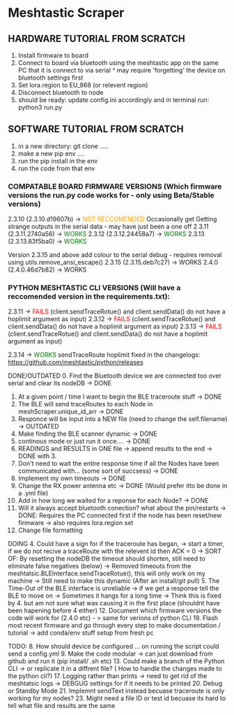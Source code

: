 # Meshtastic Scraper

## HARDWARE TUTORIAL FROM SCRATCH
1. Install firmware to board 
2. Connect to board via bluetooth using the meshtastic app on the same PC that it is connect to via serial
        ^ may require 'forgetting' the device on bluetooth settings first
3. Set lora.region to EU_868 (or relevent region)
4. Disconnect bluetooth to node 
5. should be ready: update config.ini accordingly and in terminal run: python3 run.py


## SOFTWARE TUTORIAL FROM SCRATCH
1. in a new directory: git clone .....
2. make a new pip env ....
3. run the pip install in the env
4. run the code from that env 



### COMPATABLE BOARD FIRMWARE VERSIONS (Which firmware versions the run.py code works for - only using Beta/Stable versions)
2.3.10 (2.3.10.d19607b) -> <span style="color:orange"> NOT RECCOMENDED </span> Occasionally get Getting strange outputs in the serial data - may have just been a one off
2.3.11 (2.3.11.2740a56) -> <span style="color:green"> WORKS </span>
2.3.12 (2.3.12.24458a7) -> <span style="color:green"> WORKS </span> 
2.3.13 (2.3.13.83f5ba0) -> <span style="color:green"> WORKS </span>

Version 2.3.15 and above add colour to the serial debug - requires removal using utils.remove_ansi_escape()
2.3.15 (2.3.15.deb7c27) -> WORKS
2.4.0 (2.4.0.46d7b82) -> WORKS

### PYTHON MESHTASTIC CLI VERSIONS (Will have a reccomended version in the requirements.txt): 
2.3.11 -> <span style="color:red"> FAILS </span>  (client.sendTraceRotue() and client.sendData() do not have a hoplimit argument as input)
2.3.12 -> <span style="color:red"> FAILS </span>  (client.sendTraceRotue() and client.sendData() do not have a hoplimit argument as input)
2.3.13 -> <span style="color:red"> FAILS </span>  (client.sendTraceRotue() and client.sendData() do not have a hoplimit argument as input)

2.3.14 -> <span style="color:green"> WORKS </span> sendTraceRoute hoplimit fixed in the changelogs: https://github.com/meshtastic/python/releases


DONE/OUTDATED
0. Find the Bluetooth device we are connected too over serial and clear its nodeDB -> DONE
1. At a given point / time I want to begin the BLE traceroute stuff                -> DONE
2. The BLE will send traceRoutes to each Node in meshScraper.unique_id_arr         -> DONE
3. Responce will be input into a NEW file (need to change the self.filename)       -> OUTDATED
6. Make finding the BLE scanner dynamic                                            -> DONE
10. continous mode or just run it once....                                         -> DONE
11. READINGS and RESULTS in ONE file -> append results to the end                  -> DONE with 3. 
16. Don't need to wait the entire response time if all the Nodes have been communicated with... (some sort of succsess) -> DONE
14. Implement my own timeouts                                                      -> DONE
7. Change the RX power antenna etc                                                 -> DONE (Would prefer itto be done in a .yml file)
15. Add in how long we waited for a reponse for each Node?                         -> DONE
18. Will it always accept bluetooth conection? what about the pin/restarts         -> DONE: Requires the PC connected first if the node has been reset/new firmware -> also requires lora.region set
22. Change file formatting


DOING
4. Could have a sign for if the traceroute has began, -> start a timer, if we do not recive a traceRoute with the relevent id then ACK = 0
        -> SORT OF: By resetting the nodeDB the timeout should shorten, still need to eliminate false negatives (below)
        -> Removed timeouts from the meshtatsic.BLEInterface.sendTraceRotue(), this will only work on my machine -> Still need to make this dynamic (After an install/git pull)
5. The Time-Out of the BLE interface is unreliable -> if we get a response tell the BLE to move on -> Sometimes it hangs for a long time 
        -> Think this is fixed by 4. but am not sure what was causing it in the first place (shouldnt have been hapening before 4 either)
12. Document which firmware versions the code will work for (2.4.0 etc) - > same for verions of python CLI
19. Flash most recent firmware and go through every step to make documentation / tutorial
        -> add conda/env stuff setup from fresh pc

TODO:
8. How should device be configured ... on running the script could send a config.yml 
9. Make the code modular -> can just download from github and run it (pip install/ .sh etc)
13. Could make a branch of the Python CLI -> or replicate it in a diffrent file? ( How to handle the changes made to the python cli?)
17. Logging rather than prints -> need to get rid of the meshtatsic logs -> DEBGUG settings for if it needs to be printed
20. Debug or Standby Mode 
21. Implemnt sendText instead becuase traceroute is only working for my nodes?
23. Might need a file ID or test id becuase its hard to tell what file and results are the same








